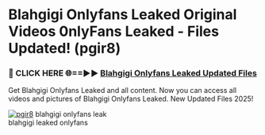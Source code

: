 # Blahgigi Onlyfans Leaked Original Videos 0nlyFans Leaked - Files Updated! (pgir8)

<h3>🔴 CLICK HERE 🌐==►► <a href="https://tinyurl.com/2jnfzry5" rel="nofollow">Blahgigi Onlyfans Leaked Updated Files</a></h3>

Get Blahgigi Onlyfans Leaked and all content. Now you can access all videos and pictures of Blahgigi Onlyfans Leaked. New Updated Files 2025!

[![pgir8](https://i.imgur.com/GyGTBgg.gif)](https://tinyurl.com/2jnfzry5)
blahgigi onlyfans leak<br>
blahgigi leaked onlyfans